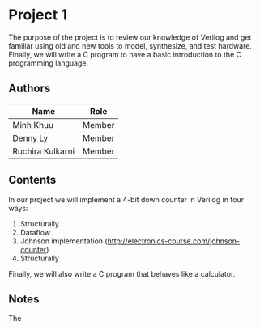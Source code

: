 # Project 1
The purpose of the project is to review our knowledge of Verilog and get familiar using
old and new tools to model, synthesize, and test hardware. Finally, we will write a C
program to have a basic introduction to the C programming language.

## Authors

| Name              | Role          |
| -------------     | ------------- |
| Minh Khuu         | Member        |
| Denny Ly          | Member        |
| Ruchira Kulkarni  | Member        |

## Contents
In our project we will implement a 4-bit down counter in Verilog in four ways:

1. Structurally
2. Dataflow
3. Johnson implementation (http://electronics-course.com/johnson-counter)
4. Structurally

Finally, we will also write a C program that behaves like a calculator.

## Notes

The 